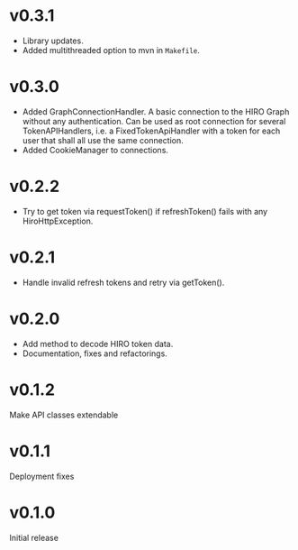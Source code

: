 # v0.3.1

* Library updates.
* Added multithreaded option to mvn in `Makefile`.

# v0.3.0

* Added GraphConnectionHandler. A basic connection to the HIRO Graph without any authentication. Can be used as root
  connection for several TokenAPIHandlers, i.e. a FixedTokenApiHandler with a token for each user that shall all use the
  same connection.
* Added CookieManager to connections.

# v0.2.2

* Try to get token via requestToken() if refreshToken() fails with any HiroHttpException.

# v0.2.1

* Handle invalid refresh tokens and retry via getToken().

# v0.2.0

* Add method to decode HIRO token data.
* Documentation, fixes and refactorings.

# v0.1.2

Make API classes extendable

# v0.1.1

Deployment fixes

# v0.1.0

Initial release
